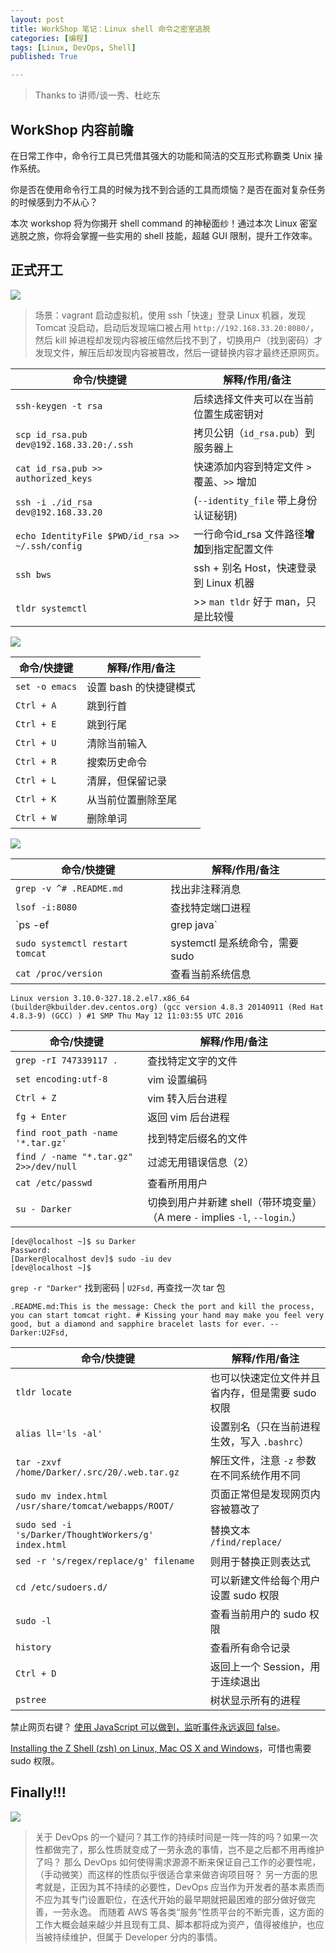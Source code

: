 ```yaml
---
layout: post
title: WorkShop 笔记：Linux shell 命令之密室逃脱 
categories: [编程]
tags: [Linux, DevOps, Shell]
published: True

---
```


> Thanks to 讲师/谈一秀、杜屹东

## WorkShop 内容前瞻

在日常工作中，命令行工具已凭借其强大的功能和简洁的交互形式称霸类 Unix 操作系统。

你是否在使用命令行工具的时候为找不到合适的工具而烦恼？是否在面对复杂任务的时候感到力不从心？

本次 workshop 将为你揭开 shell command 的神秘面纱！通过本次 Linux 密室逃脱之旅，你将会掌握一些实用的 shell 技能，超越 GUI 限制，提升工作效率。

## 正式开工

![](http://7xjbdq.com1.z0.glb.clouddn.com/images/2016/1471433233240.png)

> 场景：vagrant 启动虚拟机，使用 ssh「快速」登录 Linux 机器，发现 Tomcat 没启动，启动后发现端口被占用 `http://192.168.33.20:8080/`，然后 kill 掉进程却发现内容被压缩然后找不到了，切换用户（找到密码）才发现文件，解压后却发现内容被篡改，然后一键替换内容才最终还原网页。


命令/快捷键 | 解释/作用/备注
-----------|--------------
`ssh-keygen -t rsa` | 后续选择文件夹可以在当前位置生成密钥对
`scp id_rsa.pub dev@192.168.33.20:/.ssh` | 拷贝公钥（`id_rsa.pub`）到服务器上
`cat id_rsa.pub >> authorized_keys` | 快速添加内容到特定文件 `>` 覆盖、`>>` 增加
`ssh -i ./id_rsa dev@192.168.33.20` | (`--identity_file` 带上身份认证秘钥)
`echo IdentityFile $PWD/id_rsa >> ~/.ssh/config` | 一行命令id_rsa 文件路径**增加**到指定配置文件
`ssh bws` | ssh + 别名 Host，快速登录到 Linux 机器
`tldr systemctl` | >> `man tldr` 好于 man，只是比较慢

![](http://7xjbdq.com1.z0.glb.clouddn.com/images/2016/1471439210291.png)

命令/快捷键 | 解释/作用/备注
-----------|--------------
`set -o emacs` | 设置 bash 的快捷键模式
`Ctrl + A` | 跳到行首
`Ctrl + E` | 跳到行尾
`Ctrl + U` | 清除当前输入
`Ctrl + R` | 搜索历史命令
`Ctrl + L` | 清屏，但保留记录
`Ctrl + K` | 从当前位置删除至尾
`Ctrl + W` | 删除单词

![](http://7xjbdq.com1.z0.glb.clouddn.com/images/2016/1471427513741.png)

命令/快捷键 | 解释/作用/备注
-----------|--------------
`grep -v ^# .README.md` | 找出非注释消息
`lsof -i:8080` | 查找特定端口进程
`ps -ef|grep java` | 查找特定程序进程
`sudo systemctl restart tomcat` | systemctl 是系统命令，需要 sudo
`cat /proc/version` | 查看当前系统信息

    Linux version 3.10.0-327.18.2.el7.x86_64 (builder@kbuilder.dev.centos.org) (gcc version 4.8.3 20140911 (Red Hat 4.8.3-9) (GCC) ) #1 SMP Thu May 12 11:03:55 UTC 2016


命令/快捷键 | 解释/作用/备注
-----------|--------------
`grep -rI 747339117 .` | 查找特定文字的文件
`set encoding:utf-8` | vim 设置编码 
`Ctrl + Z` | vim 转入后台进程
`fg + Enter` | 返回 vim 后台进程 
`find root_path -name '*.tar.gz'` | 找到特定后缀名的文件
`find / -name "*.tar.gz" 2>>/dev/null` | 过滤无用错误信息（2）
`cat /etc/passwd` | 查看所用用户
`su - Darker` | 切换到用户并新建 shell（带环境变量）（A mere `-` implies `-l`, `--login`.）

    [dev@localhost ~]$ su Darker
    Password:
    [Darker@localhost dev]$ sudo -iu dev
    [dev@localhost ~]$

`grep -r "Darker"` 找到密码 | `U2Fsd,` 再查找一次 tar 包

    .README.md:This is the message: Check the port and kill the process, you can start tomcat right. # Kissing your hand may make you feel very good, but a diamond and sapphire bracelet lasts for ever. -- Darker:U2Fsd,

命令/快捷键 | 解释/作用/备注
-----------|--------------
`tldr locate` | 也可以快速定位文件并且省内存，但是需要 sudo 权限
`alias ll='ls -al'` | 设置别名（只在当前进程生效，写入 `.bashrc`）
`tar -zxvf /home/Darker/.src/20/.web.tar.gz` | 解压文件，注意 `-z` 参数在不同系统作用不同
`sudo mv index.html /usr/share/tomcat/webapps/ROOT/` | 页面正常但是发现网页内容被篡改了
`sudo sed -i 's/Darker/ThoughtWorkers/g' index.html` | 替换文本 `/find/replace/`
`sed -r 's/regex/replace/g' filename` | 则用于替换正则表达式
`cd /etc/sudoers.d/` | 可以新建文件给每个用户设置 sudo 权限
`sudo -l` | 查看当前用户的 sudo 权限
`history` | 查看所有命令记录
`Ctrl + D` | 返回上一个 Session，用于连续退出
`pstree` | 树状显示所有的进程

禁止网页右键？ [使用 JavaScript 可以做到，监听事件永远返回 false](http://www.chhua.com/web-note2825)。

[Installing the Z Shell (zsh) on Linux, Mac OS X and Windows](https://gist.github.com/derhuerst/12a1558a4b408b3b2b6e)，可惜也需要 sudo 权限。

## Finally!!!

![](http://7xjbdq.com1.z0.glb.clouddn.com/images/2016/1471432922494.png)

> 关于 DevOps 的一个疑问？其工作的持续时间是一阵一阵的吗？如果一次性都做完了，那么性质就变成了一劳永逸的事情，岂不是之后都不用再维护了吗？
> 那么 DevOps 如何使得需求源源不断来保证自己工作的必要性呢，（手动微笑）而这样的性质似乎很适合拿来做咨询项目呀？
> 另一方面的思考就是，正因为其不持续的必要性，DevOps 应当作为开发者的基本素质而不应为其专门设置职位，在迭代开始的最早期就把最困难的部分做好做完善，一劳永逸。
> 而随着 AWS 等各类“服务”性质平台的不断完善，这方面的工作大概会越来越少并且现有工具、脚本都将成为资产，值得被维护，也应当被持续维护，但属于 Developer 分内的事情。

